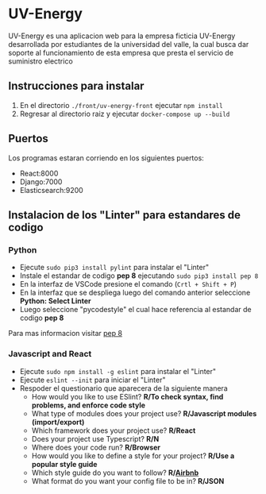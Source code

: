 # UV-Energy

UV-Energy es una aplicacion web para la empresa ficticia UV-Energy desarrollada por estudiantes de la universidad del valle, la cual busca dar soporte al funcionamiento de esta empresa que presta el servicio de suministro electrico

## Instrucciones para instalar

1. En el directorio ```./front/uv-energy-front``` ejecutar ```npm install```
2. Regresar al directorio raiz y ejecutar ```docker-compose up --build```

## Puertos

Los programas estaran corriendo en los siguientes puertos:

- React:8000
- Django:7000
- Elasticsearch:9200

## Instalacion de los "Linter" para estandares de codigo

### Python

- Ejecute ```sudo pip3 install pylint``` para instalar el "Linter"
- Instale el estandar de codigo __pep 8__ ejecutando ```sudo pip3 install pep 8```
- En la interfaz de VSCode presione el comando (```Crtl + Shift + P```)
- En la interfaz que se despliega luego del comando anterior seleccione __Python: Select Linter__
- Luego seleccione "pycodestyle" el cual hace referencia al estandar de codigo __pep 8__

Para mas informacion visitar [pep 8](https://code.visualstudio.com/docs/python/linting#_pep8-pycodestyle)

### Javascript and React

- Ejecute ```sudo npm install -g eslint``` para instalar el "Linter"
- Ejecute ```eslint --init``` para iniciar el "Linter"
- Respoder el questionario que aparecera de la siguiente manera
  - How would you like to use ESlint? __R/To check syntax, find problems, and enforce code style__
  - What type of modules does your project use? __R/Javascript modules (import/export)__
  - Which framework does your project use? __R/React__
  - Does your project use Typescript? __R/N__
  - Where does your code run? __R/Browser__
  - How would you like to define a style for your project? __R/Use a popular style guide__
  - Which style guide do you want to follow? __R/[Airbnb](https://github.com/airbnb/javascript)__
  - What format do you want your config file to be in? __R/JSON__
